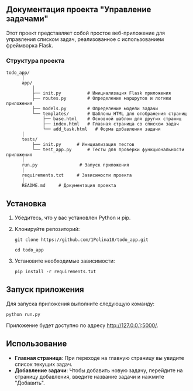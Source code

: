 ## Документация проекта "Управление задачами"

Этот проект представляет собой простое веб-приложение для управления списком задач, реализованное с использованием фреймворка Flask.

### Структура проекта

    todo_app/
          │
          app/
              │
              ├── init.py          # Инициализация Flask приложения
              ├── routes.py        # Определение маршрутов и логики приложения
              ├── models.py        # Определение модели задачи
              └── templates/       # Шаблоны HTML для отображения страниц
                  ├── base.html    # Основной шаблон для других страниц
                  ├── index.html   # Главная страница со списком задач
                  └── add_task.html   # Форма добавления задачи
          │
          tests/
              ├── init.py      # Инициализация тестов
              └── test_app.py      # Тесты для проверки функциональности приложения
          │
          run.py                # Запуск приложения
          │
          requirements.txt     # Зависимости проекта
          │
          README.md     # Документация проекта

## Установка

1. Убедитесь, что у вас установлен Python и pip.


2. Клонируйте репозиторий:

       git clone https://github.com/1Polina18/todo_app.git

       cd todo_app


3. Установите необходимые зависимости:

       pip install -r requirements.txt


## Запуск приложения

Для запуска приложения выполните следующую команду:

    python run.py


Приложение будет доступно по адресу http://127.0.0.1:5000/.


## Использование

- **Главная страница**: При переходе на главную страницу вы увидите список текущих задач.
- **Добавление задачи**: Чтобы добавить новую задачу, перейдите на страницу добавления, введите название задачи и нажмите "Добавить".
